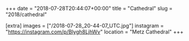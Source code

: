+++
date = "2018-07-28T20:44:07+00:00"
title = "Cathedral"
slug = "2018/cathedral"

[extra]
images = ["/2018-07-28_20-44-07_UTC.jpg"]
instagram = "https://instagram.com/p/Blygh8LjhWv"
location = "Metz Cathedral"
+++

